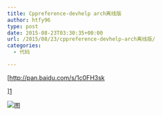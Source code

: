 ```yaml
---
title: Cppreference-devhelp arch离线版
author: htfy96
type: post
date: 2015-08-23T03:30:35+00:00
url: /2015/08/23/cppreference-devhelp-arch离线版/
categories:
  - 代码

---
```

[<http://pan.baidu.com/s/1c0FH3sk>
  
][1]

<img src="https://i2.wp.com/i1.tietuku.com/045044e2ed8e1535.png?w=840" alt="图" data-recalc-dims="1" />

 [1]: http://pan.baidu.com/s/1c0FH3sk